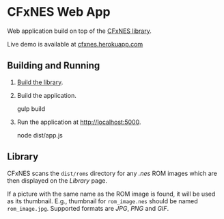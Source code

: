 # CFxNES Web App

Web application build on top of the [CFxNES library](../lib).

Live demo is available at [cfxnes.herokuapp.com](http://cfxnes.herokuapp.com)

## Building and Running

1) [Build the library](../lib/README.md#user-content-building).

2) Build the application.
    
    gulp build

3) Run the application at <http://localhost:5000>.

    node dist/app.js

## Library

CFxNES scans the `dist/roms` directory for any *.nes* ROM images which are then displayed on the *Library* page.

If a picture with the same name as the ROM image is found, it will be used as its thumbnail. E.g., thumbnail for `rom_image.nes` should be named `rom_image.jpg`. Supported formats are *JPG*, *PNG* and *GIF*.
